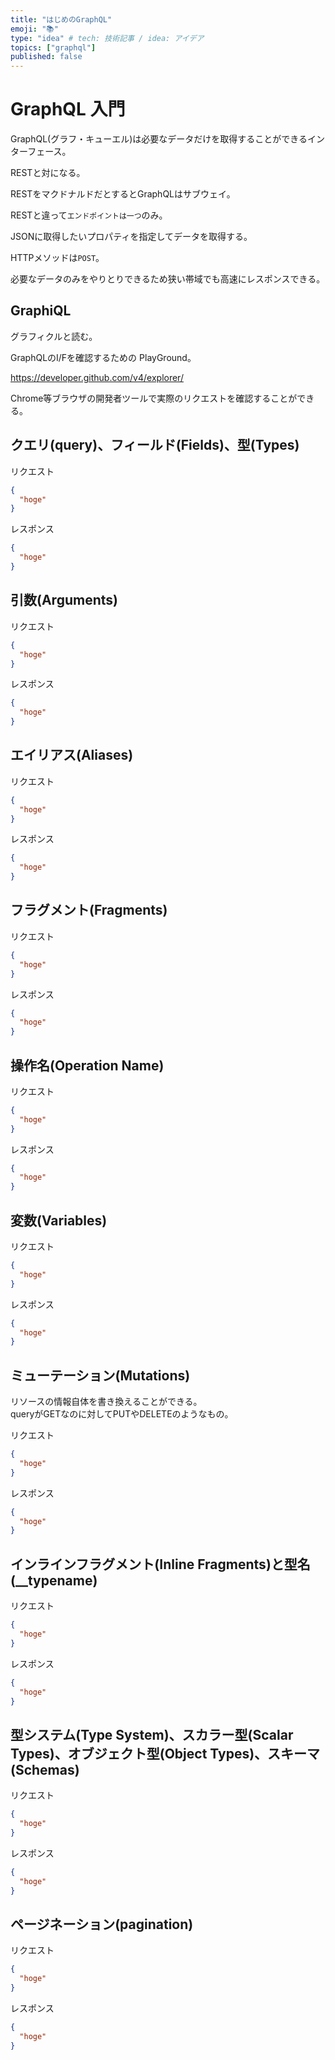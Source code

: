 ```yaml
---
title: "はじめのGraphQL"
emoji: "📚"
type: "idea" # tech: 技術記事 / idea: アイデア
topics: ["graphql"]
published: false
---
```


# GraphQL 入門
GraphQL(グラフ・キューエル)は必要なデータだけを取得することができるインターフェース。

RESTと対になる。

RESTをマクドナルドだとするとGraphQLはサブウェイ。

RESTと違って`エンドポイントは一つ`のみ。

JSONに取得したいプロパティを指定してデータを取得する。

HTTPメソッドは`POST`。

必要なデータのみをやりとりできるため狭い帯域でも高速にレスポンスできる。

## GraphiQL
グラフィクルと読む。

GraphQLのI/Fを確認するための PlayGround。

https://developer.github.com/v4/explorer/

Chrome等ブラウザの開発者ツールで実際のリクエストを確認することができる。

## クエリ(query)、フィールド(Fields)、型(Types)
リクエスト
```json
{
  "hoge"
}
```
レスポンス
```json
{
  "hoge"
}
```
## 引数(Arguments)
リクエスト
```json
{
  "hoge"
}
```
レスポンス
```json
{
  "hoge"
}
```
## エイリアス(Aliases)
リクエスト
```json
{
  "hoge"
}
```
レスポンス
```json
{
  "hoge"
}
```
## フラグメント(Fragments)
リクエスト
```json
{
  "hoge"
}
```
レスポンス
```json
{
  "hoge"
}
```
## 操作名(Operation Name)
リクエスト
```json
{
  "hoge"
}
```
レスポンス
```json
{
  "hoge"
}
```
## 変数(Variables)
リクエスト
```json
{
  "hoge"
}
```
レスポンス
```json
{
  "hoge"
}
```
## ミューテーション(Mutations)
リソースの情報自体を書き換えることができる。  
queryがGETなのに対してPUTやDELETEのようなもの。

リクエスト
```json
{
  "hoge"
}
```
レスポンス
```json
{
  "hoge"
}
```
## インラインフラグメント(Inline Fragments)と型名(__typename)
リクエスト
```json
{
  "hoge"
}
```
レスポンス
```json
{
  "hoge"
}
```
## 型システム(Type System)、スカラー型(Scalar Types)、オブジェクト型(Object Types)、スキーマ(Schemas)
リクエスト
```json
{
  "hoge"
}
```
レスポンス
```json
{
  "hoge"
}
```
## ページネーション(pagination)
リクエスト
```json
{
  "hoge"
}
```
レスポンス
```json
{
  "hoge"
}
```
